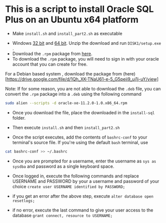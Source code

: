 # This is a script to install Oracle SQL Plus on an Ubuntu x64 platform

* Make ``install.sh`` and ``install_part2.sh`` as executable

- Windows [32 bit](https://drive.google.com/file/d/1syJJOFX5NXgRgPlRmkckz-PQYrJqDvjK/view?usp=sharing) and [64 bit](https://drive.google.com/open?id=1Fe1lxZMBJMn2uWGwIQPn9OcEllrx_arX). Unzip the download and run ```DISK1/setup.exe``` .
- Download the ``.rpm`` package from  [here](https://www.oracle.com/database/technologies/xe-prior-releases.html). 
- To download the ``.rpm`` package, you will need to sign in with your oracle account that you can create for free.


For a Debian based system , download the package from (here)[https://drive.google.com/file/d/1Qh_XK-TNaU61-e-5_G5peii9_uj1j-uY/view]

Note: If for some reason, you are not able to download the ``.deb`` file, you can convert the ``.rpm`` package into a ``.deb`` using the following command
```bash
sudo alien --scripts -d oracle-xe-11.2.0-1.0.x86_64.rpm
```

- Once you download the file, place the downloaded in the ``install-sql`` folder.
- Then execute ``install.sh`` and then ``install_part2.sh``

- Once the script executes, add the contents of ``bashrc-conf`` to your terminal's source file.
If you're using the default ``bash`` terminal, use
```bash
cat bashrc-conf >> ~/.bashrc
```

- Once you are prompted for a username, enter the username as `sys as sysdba` and password as a single keyboard space.

- Once logged in, execute the following commands and replace USERNAME and PASSWORD by your a username and password of your choice
`create user USERNAME identified by PASSWORD;`

- if you get an error after the above step, execute `alter database open resetlogs;`

- if no error, execute the last command to give your user access to the database
`grant connect, resource to USERNAME;`